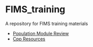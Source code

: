# FIMS_training
A repository for FIMS training materials

- [Population Module Review](https://noaa-fims.github.io/FIMS_training/docs/population-hpp-review.html)
- [Cpp Resources](https://noaa-fims.github.io/FIMS_training/docs/cpp-resources.html)
